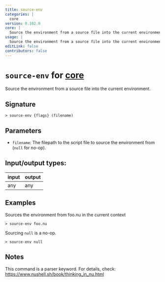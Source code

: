 ```yaml
---
title: source-env
categories: |
  core
version: 0.102.0
core: |
  Source the environment from a source file into the current environment.
usage: |
  Source the environment from a source file into the current environment.
editLink: false
contributors: false
---
```

<!-- This file is automatically generated. Please edit the command in https://github.com/nushell/nushell instead. -->

# `source-env` for [core](/commands/categories/core.md)

<div class='command-title'>Source the environment from a source file into the current environment.</div>

## Signature

```> source-env {flags} (filename)```

## Parameters

 -  `filename`: The filepath to the script file to source the environment from (`null` for no-op).


## Input/output types:

| input | output |
| ----- | ------ |
| any   | any    |

## Examples

Sources the environment from foo.nu in the current context
```nu
> source-env foo.nu

```

Sourcing `null` is a no-op.
```nu
> source-env null

```

## Notes
This command is a parser keyword. For details, check:
  https://www.nushell.sh/book/thinking_in_nu.html